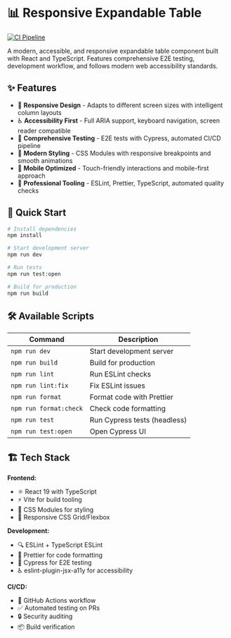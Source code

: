 # 📊 Responsive Expandable Table

[![CI Pipeline](https://github.com/esmanhoto/responsive-table/actions/workflows/ci.yml/badge.svg)](https://github.com/esmanhoto/responsive-table/actions/workflows/ci.yml)

A modern, accessible, and responsive expandable table component built with React and TypeScript. Features comprehensive E2E testing, development workflow, and follows modern web accessibility standards.

## ✨ Features

- 🎯 **Responsive Design** - Adapts to different screen sizes with intelligent column layouts
- ♿ **Accessibility First** - Full ARIA support, keyboard navigation, screen reader compatible
- 🧪 **Comprehensive Testing** - E2E tests with Cypress, automated CI/CD pipeline
- 🎨 **Modern Styling** - CSS Modules with responsive breakpoints and smooth animations
- 📱 **Mobile Optimized** - Touch-friendly interactions and mobile-first approach
- 🔧 **Professional Tooling** - ESLint, Prettier, TypeScript, automated quality checks

## 🚀 Quick Start

```bash
# Install dependencies
npm install

# Start development server
npm run dev

# Run tests
npm run test:open

# Build for production
npm run build
```

## 🛠️ Available Scripts

| Command                | Description                  |
| ---------------------- | ---------------------------- |
| `npm run dev`          | Start development server     |
| `npm run build`        | Build for production         |
| `npm run lint`         | Run ESLint checks            |
| `npm run lint:fix`     | Fix ESLint issues            |
| `npm run format`       | Format code with Prettier    |
| `npm run format:check` | Check code formatting        |
| `npm run test`         | Run Cypress tests (headless) |
| `npm run test:open`    | Open Cypress UI              |

## 🏗️ Tech Stack

**Frontend:**

- ⚛️ React 19 with TypeScript
- ⚡ Vite for build tooling
- 🎨 CSS Modules for styling
- 📱 Responsive CSS Grid/Flexbox

**Development:**

- 🔍 ESLint + TypeScript ESLint
- 💅 Prettier for code formatting
- 🧪 Cypress for E2E testing
- ♿ eslint-plugin-jsx-a11y for accessibility

**CI/CD:**

- 🚀 GitHub Actions workflow
- ✅ Automated testing on PRs
- 🔒 Security auditing
- 📦 Build verification

